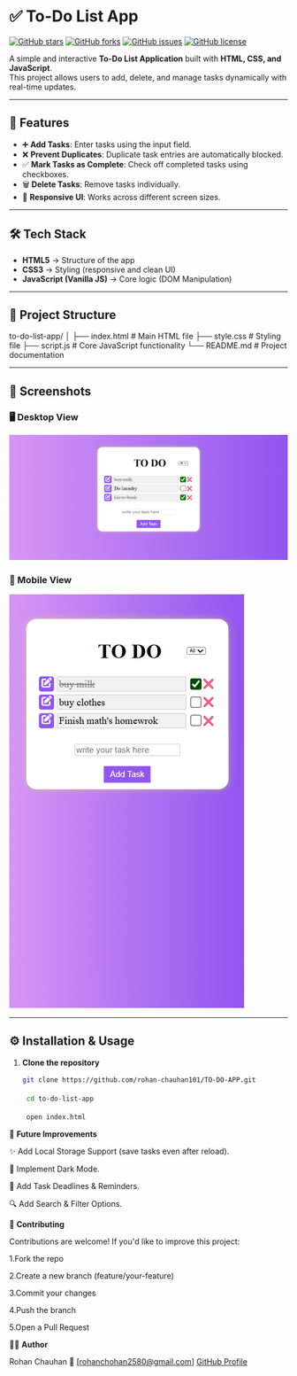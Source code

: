 # ✅ To-Do List App  

[![GitHub stars](https://img.shields.io/github/stars/rohan-chauhan101/TO-DO-APP?style=social)](https://github.com/rohan-chauhan101/TO-DO-APP/stargazers)
[![GitHub forks](https://img.shields.io/github/forks/rohan-chauhan101/TO-DO-APP?style=social)](https://github.com/rohan-chauhan101/TO-DO-APP/network/members)
[![GitHub issues](https://img.shields.io/github/issues/rohan-chauhan101/TO-DO-APP)](https://github.com/rohan-chauhan101/TO-DO-APP/issues)
[![GitHub license](https://img.shields.io/github/license/rohan-chauhan101/TO-DO-APP)](./LICENSE)

A simple and interactive **To-Do List Application** built with **HTML, CSS, and JavaScript**.  
This project allows users to add, delete, and manage tasks dynamically with real-time updates.

---

## 🚀 Features

- ➕ **Add Tasks**: Enter tasks using the input field.  
- ❌ **Prevent Duplicates**: Duplicate task entries are automatically blocked.  
- ✅ **Mark Tasks as Complete**: Check off completed tasks using checkboxes.  
- 🗑 **Delete Tasks**: Remove tasks individually.  
- 📱 **Responsive UI**: Works across different screen sizes.  

---

## 🛠 Tech Stack

- **HTML5** → Structure of the app  
- **CSS3** → Styling (responsive and clean UI)  
- **JavaScript (Vanilla JS)** → Core logic (DOM Manipulation)  

---

## 📂 Project Structure

to-do-list-app/
│
├── index.html # Main HTML file
├── style.css # Styling file
├── script.js # Core JavaScript functionality
└── README.md # Project documentation


---

## 📸 Screenshots

### 🖥 Desktop View
![Desktop Screenshot](./DesktopView.png)

### 📱 Mobile View
![Mobile Screenshot](./MobileView.png)

---

## ⚙️ Installation & Usage

1. **Clone the repository**
   ```bash
   git clone https://github.com/rohan-chauhan101/TO-DO-APP.git

    cd to-do-list-app

    open index.html

📌 **Future Improvements**

 ✨ Add Local Storage Support (save tasks even after reload).

 🌙 Implement Dark Mode.

 📅 Add Task Deadlines & Reminders.

 🔍 Add Search & Filter Options.


🤝 **Contributing**

Contributions are welcome!
If you'd like to improve this project:

1.Fork the repo

2.Create a new branch (feature/your-feature)

3.Commit your changes

4.Push the branch

5.Open a Pull Request

👨‍💻 **Author**

Rohan Chauhan
📧 [rohanchohan2580@gmail.com]
[GitHub Profile](https://github.com/rohan-chauhan101)